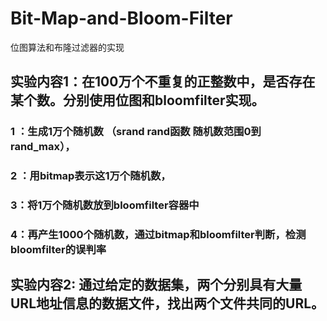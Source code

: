 # Bit-Map-and-Bloom-Filter
位图算法和布隆过滤器的实现

## 实验内容1：在100万个不重复的正整数中，是否存在某个数。分别使用位图和bloomfilter实现。

### 1 ：生成1万个随机数 （srand  rand函数 随机数范围0到rand_max）， 
### 2 ：用bitmap表示这1万个随机数，
### 3：将1万个随机数放到bloomfilter容器中
### 4：再产生1000个随机数，通过bitmap和bloomfilter判断，检测bloomfilter的误判率

## 实验内容2:  通过给定的数据集，两个分别具有大量URL地址信息的数据文件，找出两个文件共同的URL。 

